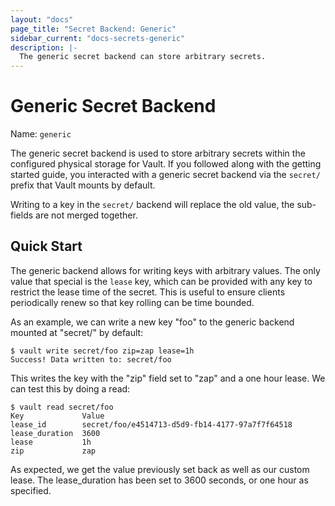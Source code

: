 ```yaml
---
layout: "docs"
page_title: "Secret Backend: Generic"
sidebar_current: "docs-secrets-generic"
description: |-
  The generic secret backend can store arbitrary secrets.
---
```


# Generic Secret Backend

Name: `generic`

The generic secret backend is used to store arbitrary secrets within
the configured physical storage for Vault. If you followed along with
the getting started guide, you interacted with a generic secret backend
via the `secret/` prefix that Vault mounts by default.

Writing to a key in the `secret/` backend will replace the old value,
the sub-fields are not merged together.

## Quick Start

The generic backend allows for writing keys with arbitrary values. The
only value that special is the `lease` key, which can be provided with
any key to restrict the lease time of the secret. This is useful to ensure
clients periodically renew so that key rolling can be time bounded.

As an example, we can write a new key "foo" to the generic backend
mounted at "secret/" by default:

```
$ vault write secret/foo zip=zap lease=1h
Success! Data written to: secret/foo
```

This writes the key with the "zip" field set to "zap" and a one hour lease. We can test
this by doing a read:

```
$ vault read secret/foo
Key           	Value
lease_id      	secret/foo/e4514713-d5d9-fb14-4177-97a7f7f64518
lease_duration	3600
lease         	1h
zip           	zap
```

As expected, we get the value previously set back as well as our custom lease.
The lease_duration has been set to 3600 seconds, or one hour as specified.

